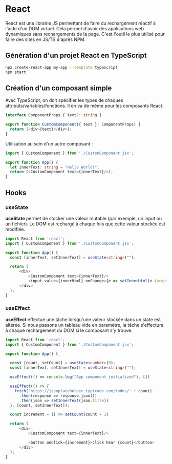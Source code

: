 # React

React est une librairie JS permettant de faire du rechargement réactif à l'aide d'un DOM virtuel. Cela permet d'avoir des applications web dynamiques sans rechargements de la page. C'est l'outil le plus utilisé pour faire des sites en JS/TS d'après NPM.

## Génération d'un projet React en TypeScript

```sh
npx create-react-app my-app --template typescript
npm start
```

## Création d'un composant simple

Avec TypeScript, on doit spécifier les types de chaques attributs/variables/fonctions. Il en va de même pour les composants React.

```typescript
interface ComponentProps { text?: string }

export function CustomComponent({ text }: ComponentProps) {
  return (<div>{text}</div>);
}
```

Utilisation au sein d'un autre composant :

```typescript
import { CustomComponent } from './CustomComponent.jsx';

export function App() {
  let innerText: string = "Hello World!";
  return (<CustomComponent text={innerText}/>);
}
```

## Hooks

### useState

__useState__ permet de stocker une valeur mutable (par exemple, un input ou un fichier). Le DOM est rechargé à chaque fois que cette valeur stockée est modifiée.

```typescript
import React from 'react';
import { CustomComponent } from './CustomComponent.jsx';

export function App() {
  const [innerText, setInnerText] = useState<string>("");

  return (
      <div>
          <CustomComponent text={innerText}/>
          <input value={innerHtml} onChange={e => setInnerHtml(e.target.value)}/>
      </div>
  );
}
```

### useEffect

__useEffect__ effectue une tâche lorsqu'une valeur stockée dans un state est altérée. Si nous passons un tableau vide en paramètre, la tâche s'effectura à chaque rechargement du DOM si le composant s'y trouve.

```typescript
import React from 'react';
import { CustomComponent } from './CustomComponent.jsx';

export function App() {

  const [count, setCount] = useState<number>(0);
  const [innerText, setInnerText] = useState<string>("");

  useEffect(() => console.log("App component initialized"), [])

  useEffect(() => {
    fetch('https://jsonplaceholder.typicode.com/todos/' + count)
      .then(response => response.json())
      .then(json => setInnerText(json.title))
  }, [count, setInnerText]);

  const increment = () => setCount(count + 1)

  return (
      <div>
          <CustomComponent text={innerText}/>

          <button onClick={increment}>Click hear {count}</button>
      </div>
  );
}
```

